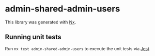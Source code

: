 # admin-shared-admin-users

This library was generated with [Nx](https://nx.dev).

## Running unit tests

Run `nx test admin-shared-admin-users` to execute the unit tests via [Jest](https://jestjs.io).
